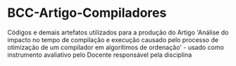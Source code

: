 # BCC-Artigo-Compiladores
Códigos e demais artefatos utilizados para a produção do Artigo 'Análise do impacto no tempo de compilação e execução causado pelo processo de otimização de um compilador em algorítimos de ordenação' - usado como instrumento avaliativo pelo Docente responsável pela disciplina
